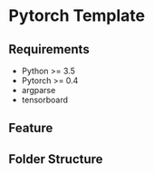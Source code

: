 # Pytorch Template
## Requirements
- Python >= 3.5
- Pytorch >= 0.4
- argparse
- tensorboard
## Feature
## Folder Structure
